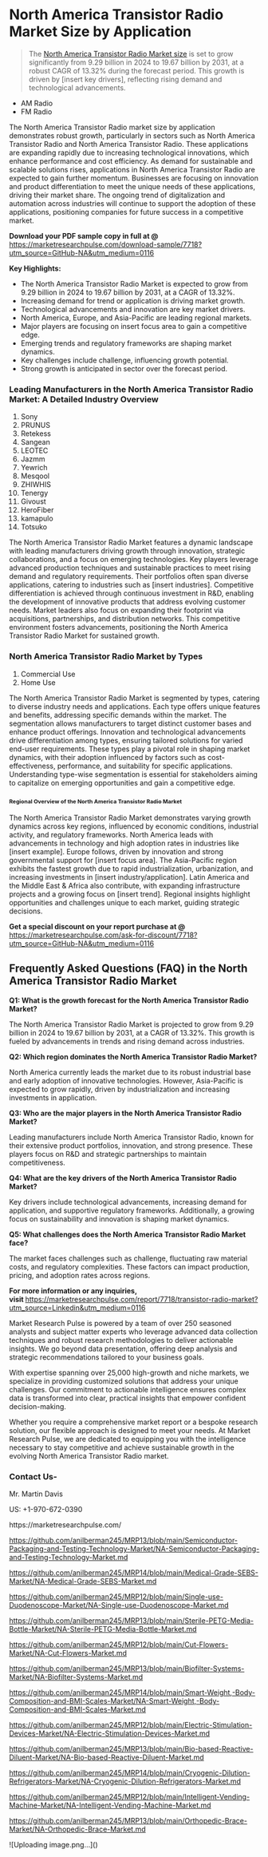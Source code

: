 <h1>North America Transistor Radio Market&nbsp;Size by Application</h1><blockquote><p>The <a href="https://marketresearchpulse.com/download-sample/7718?utm_source=GitHub-NA&amp;utm_medium=0116">North America Transistor Radio Market size</a> is set to grow significantly from 9.29 billion in 2024 to 19.67 billion by 2031, at a robust CAGR of 13.32% during the forecast period. This growth is driven by [insert key drivers], reflecting rising demand and technological advancements.</p></blockquote><ul><li>AM Radio<li> FM Radio</li></ul><p>The North America Transistor Radio market size by application demonstrates robust growth, particularly in sectors such as North America Transistor Radio and North America Transistor Radio. These applications are expanding rapidly due to increasing technological innovations, which enhance performance and cost efficiency. As demand for sustainable and scalable solutions rises, applications in North America Transistor Radio are expected to gain further momentum. Businesses are focusing on innovation and product differentiation to meet the unique needs of these applications, driving their market share. The ongoing trend of digitalization and automation across industries will continue to support the adoption of these applications, positioning companies for future success in a competitive market.</p><p><strong>Download your PDF sample copy in full at @ </strong><a href="https://marketresearchpulse.com/download-sample/7718?utm_source=GitHub-NA&amp;utm_medium=0116">https://marketresearchpulse.com/download-sample/7718?utm_source=GitHub-NA&amp;utm_medium=0116</a></p><p><strong>Key Highlights: </strong></p><ul><li>The North America Transistor Radio Market is expected to grow from 9.29 billion in 2024 to 19.67 billion by 2031, at a CAGR of 13.32%.</li><li>Increasing demand for trend or application is driving market growth.</li><li>Technological advancements and innovation are key market drivers.</li><li>North America, Europe, and Asia-Pacific are leading regional markets.</li><li>Major players are focusing on insert focus area to gain a competitive edge.</li><li>Emerging trends and regulatory frameworks are shaping market dynamics.</li><li>Key challenges include challenge, influencing growth potential.</li><li>Strong growth is anticipated in sector over the forecast period.</li></ul><h3>Leading Manufacturers in the North America Transistor Radio Market: A Detailed Industry Overview</h3><ol><li>Sony</li><li>PRUNUS</li><li>Retekess</li><li>Sangean</li><li>LEOTEC</li><li>Jazmm</li><li>Yewrich</li><li>Mesqool</li><li>ZHIWHIS</li><li>Tenergy</li><li>Givoust</li><li>HeroFiber</li><li>kamapulo</li><li>Totsuko</li></ol><div class="flex max-w-full flex-col flex-grow"><div class="min-h-8 text-message flex w-full flex-col items-end gap-2 whitespace-normal break-words [.text-message+&amp;]:mt-5" dir="auto" data-message-author-role="assistant" data-message-id="fd8432e4-4910-450d-b182-61b7bfb0a01f" data-message-model-slug="gpt-4o"><div class="flex w-full flex-col gap-1 empty:hidden first:pt-[3px]"><div class="markdown prose w-full break-words dark:prose-invert light"><p>The North America Transistor Radio Market features a dynamic landscape with leading manufacturers driving growth through innovation, strategic collaborations, and a focus on emerging technologies. Key players leverage advanced production techniques and sustainable practices to meet rising demand and regulatory requirements. Their portfolios often span diverse applications, catering to industries such as [insert industries]. Competitive differentiation is achieved through continuous investment in R&amp;D, enabling the development of innovative products that address evolving customer needs. Market leaders also focus on expanding their footprint via acquisitions, partnerships, and distribution networks. This competitive environment fosters advancements, positioning the North America Transistor Radio Market for sustained growth.</p></div></div></div></div><h3>North America Transistor Radio Market by Types</h3><ol><li>Commercial Use<li> Home Use</li></ol><div class="flex max-w-full flex-col flex-grow"><div class="min-h-8 text-message flex w-full flex-col items-end gap-2 whitespace-normal break-words [.text-message+&amp;]:mt-5" dir="auto" data-message-author-role="assistant" data-message-id="084470be-0bb7-4664-bddf-5156b4f41249" data-message-model-slug="gpt-4o-mini"><div class="flex w-full flex-col gap-1 empty:hidden first:pt-[3px]"><div class="markdown prose w-full break-words dark:prose-invert light"><p>The North America Transistor Radio Market is segmented by types, catering to diverse industry needs and applications. Each type offers unique features and benefits, addressing specific demands within the market. The segmentation allows manufacturers to target distinct customer bases and enhance product offerings. Innovation and technological advancements drive differentiation among types, ensuring tailored solutions for varied end-user requirements. These types play a pivotal role in shaping market dynamics, with their adoption influenced by factors such as cost-effectiveness, performance, and suitability for specific applications. Understanding type-wise segmentation is essential for stakeholders aiming to capitalize on emerging opportunities and gain a competitive edge.</p></div></div></div></div><h3><span style="font-size: 11px;">Regional Overview of the North America Transistor Radio Market</span></h3><div class="flex max-w-full flex-col flex-grow"><div class="min-h-8 text-message flex w-full flex-col items-end gap-2 whitespace-normal break-words [.text-message+&amp;]:mt-5" dir="auto" data-message-author-role="assistant" data-message-id="e9038762-ce64-4e30-91c9-9bd413514231" data-message-model-slug="gpt-4o-mini"><div class="flex w-full flex-col gap-1 empty:hidden first:pt-[3px]"><div class="markdown prose w-full break-words dark:prose-invert light"><p>The North America Transistor Radio Market demonstrates varying growth dynamics across key regions, influenced by economic conditions, industrial activity, and regulatory frameworks. North America leads with advancements in technology and high adoption rates in industries like [insert example]. Europe follows, driven by innovation and strong governmental support for [insert focus area]. The Asia-Pacific region exhibits the fastest growth due to rapid industrialization, urbanization, and increasing investments in [insert industry/application]. Latin America and the Middle East &amp; Africa also contribute, with expanding infrastructure projects and a growing focus on [insert trend]. Regional insights highlight opportunities and challenges unique to each market, guiding strategic decisions.</p></div></div></div></div><p><strong>Get a special discount on your report purchase at @ </strong><a href="https://marketresearchpulse.com/ask-for-discount/7718?utm_source=GitHub-NA&amp;utm_medium=0116">https://marketresearchpulse.com/ask-for-discount/7718?utm_source=GitHub-NA&amp;utm_medium=0116</a></p><h2>Frequently Asked Questions (FAQ) in the North America Transistor Radio Market</h2><p><strong>Q1: What is the growth forecast for the North America Transistor Radio Market?</strong></p><p>The North America Transistor Radio Market is projected to grow from 9.29 billion in 2024 to 19.67 billion by 2031, at a CAGR of 13.32%. This growth is fueled by advancements in trends and rising demand across industries.</p><p><strong>Q2: Which region dominates the North America Transistor Radio Market?</strong></p><p>North America currently leads the market due to its robust industrial base and early adoption of innovative technologies. However, Asia-Pacific is expected to grow rapidly, driven by industrialization and increasing investments in application.</p><p><strong>Q3: Who are the major players in the North America Transistor Radio Market?</strong></p><p>Leading manufacturers include North America Transistor Radio, known for their extensive product portfolios, innovation, and strong presence. These players focus on R&amp;D and strategic partnerships to maintain competitiveness.</p><p><strong>Q4: What are the key drivers of the North America Transistor Radio Market?</strong></p><p>Key drivers include technological advancements, increasing demand for application, and supportive regulatory frameworks. Additionally, a growing focus on sustainability and innovation is shaping market dynamics.</p><p><strong>Q5: What challenges does the North America Transistor Radio Market face?</strong></p><p>The market faces challenges such as challenge, fluctuating raw material costs, and regulatory complexities. These factors can impact production, pricing, and adoption rates across regions.</p><p><strong>For more information or any inquiries, visit&nbsp;</strong><a href="https://marketresearchpulse.com/report/7718/transistor-radio-market?utm_source=Linkedin&utm_medium=0116">https://marketresearchpulse.com/report/7718/transistor-radio-market?utm_source=Linkedin&utm_medium=0116</a></p><p>Market Research Pulse is powered by a team of over 250 seasoned analysts and subject matter experts who leverage advanced data collection techniques and robust research methodologies to deliver actionable insights. We go beyond data presentation, offering deep analysis and strategic recommendations tailored to your business goals.</p><p>With expertise spanning over 25,000 high-growth and niche markets, we specialize in providing customized solutions that address your unique challenges. Our commitment to actionable intelligence ensures complex data is transformed into clear, practical insights that empower confident decision-making.</p><p>Whether you require a comprehensive market report or a bespoke research solution, our flexible approach is designed to meet your needs. At Market Research Pulse, we are dedicated to equipping you with the intelligence necessary to stay competitive and achieve sustainable growth in the evolving North America Transistor Radio market.</p><h3><strong>Contact Us-</strong></h3><p>Mr. Martin Davis</p><p>US: +1-970-672-0390</p><p>https://marketresearchpulse.com/</p><p><a href="https://github.com/anilberman245/MRP13/blob/main/Semiconductor-Packaging-and-Testing-Technology-Market/NA-Semiconductor-Packaging-and-Testing-Technology-Market.md">https://github.com/anilberman245/MRP13/blob/main/Semiconductor-Packaging-and-Testing-Technology-Market/NA-Semiconductor-Packaging-and-Testing-Technology-Market.md</a></p><p><a href="https://github.com/anilberman245/MRP14/blob/main/Medical-Grade-SEBS-Market/NA-Medical-Grade-SEBS-Market.md">https://github.com/anilberman245/MRP14/blob/main/Medical-Grade-SEBS-Market/NA-Medical-Grade-SEBS-Market.md</a></p><p><a href="https://github.com/anilberman245/MRP12/blob/main/Single-use-Duodenoscope-Market/NA-Single-use-Duodenoscope-Market.md">https://github.com/anilberman245/MRP12/blob/main/Single-use-Duodenoscope-Market/NA-Single-use-Duodenoscope-Market.md</a></p><p><a href="https://github.com/anilberman245/MRP13/blob/main/Sterile-PETG-Media-Bottle-Market/NA-Sterile-PETG-Media-Bottle-Market.md">https://github.com/anilberman245/MRP13/blob/main/Sterile-PETG-Media-Bottle-Market/NA-Sterile-PETG-Media-Bottle-Market.md</a></p><p><a href="https://github.com/anilberman245/MRP12/blob/main/Cut-Flowers-Market/NA-Cut-Flowers-Market.md">https://github.com/anilberman245/MRP12/blob/main/Cut-Flowers-Market/NA-Cut-Flowers-Market.md</a></p><p><a href="https://github.com/anilberman245/MRP13/blob/main/Biofilter-Systems-Market/NA-Biofilter-Systems-Market.md">https://github.com/anilberman245/MRP13/blob/main/Biofilter-Systems-Market/NA-Biofilter-Systems-Market.md</a></p><p><a href="https://github.com/anilberman245/MRP14/blob/main/Smart-Weight,-Body-Composition-and-BMI-Scales-Market/NA-Smart-Weight,-Body-Composition-and-BMI-Scales-Market.md">https://github.com/anilberman245/MRP14/blob/main/Smart-Weight,-Body-Composition-and-BMI-Scales-Market/NA-Smart-Weight,-Body-Composition-and-BMI-Scales-Market.md</a></p><p><a href="https://github.com/anilberman245/MRP12/blob/main/Electric-Stimulation-Devices-Market/NA-Electric-Stimulation-Devices-Market.md">https://github.com/anilberman245/MRP12/blob/main/Electric-Stimulation-Devices-Market/NA-Electric-Stimulation-Devices-Market.md</a></p><p><a href="https://github.com/anilberman245/MRP13/blob/main/Bio-based-Reactive-Diluent-Market/NA-Bio-based-Reactive-Diluent-Market.md">https://github.com/anilberman245/MRP13/blob/main/Bio-based-Reactive-Diluent-Market/NA-Bio-based-Reactive-Diluent-Market.md</a></p><p><a href="https://github.com/anilberman245/MRP14/blob/main/Cryogenic-Dilution-Refrigerators-Market/NA-Cryogenic-Dilution-Refrigerators-Market.md">https://github.com/anilberman245/MRP14/blob/main/Cryogenic-Dilution-Refrigerators-Market/NA-Cryogenic-Dilution-Refrigerators-Market.md</a></p><p><a href="https://github.com/anilberman245/MRP12/blob/main/Intelligent-Vending-Machine-Market/NA-Intelligent-Vending-Machine-Market.md">https://github.com/anilberman245/MRP12/blob/main/Intelligent-Vending-Machine-Market/NA-Intelligent-Vending-Machine-Market.md</a></p><p><a href="https://github.com/anilberman245/MRP13/blob/main/Orthopedic-Brace-Market/NA-Orthopedic-Brace-Market.md">https://github.com/anilberman245/MRP13/blob/main/Orthopedic-Brace-Market/NA-Orthopedic-Brace-Market.md</a></p>
![Uploading image.png…]()
